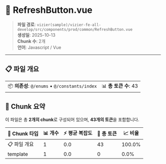 # 📄 RefreshButton.vue

> **파일 경로**: `vizier(sample)/vizier-fe-all-develop/src/components/prod/common/RefreshButton.vue`  
> **생성일**: 2025-10-13  
> **Chunk 수**: 2개  
> **언어**: Javascript / Vue
---


## 📋 파일 개요

| | |
|--|--|
| 📦 **의존성**: `@/enums` • `@/constants/index` | 📊 **총 토큰 수**: 43 |






## 🧩 Chunk 요약

이 파일은 총 **2개의 chunk**로 구성되어 있으며, **43개의 토큰**을 포함합니다.

| 🧩 Chunk 타입 | 📊 개수 | ⚡ 평균 복잡도 | 📝 총 토큰 | 📈 비율 |
|---------------|--------|-------------|----------|--------|
| 📋 파일 개요 | 1 | 0.0 | 43 | 100.0% |
| template | 1 | 0.0 | 0 | 0.0% |

